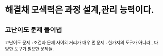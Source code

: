 # 해결채 모색력은 과정 설계,관리 능력이다.
## 고난이도 문제 풀이법
고난이도 문제 : 조건과 문제 사이의 거리가 매우 먼 문제 .
한가지의 도구가 아니라 , 다양한 도구가 필요한 문제들. 
